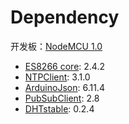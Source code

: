 # Dependency

开发板：[NodeMCU 1.0](https://github.com/nodemcu/nodemcu-devkit-v1.0)

- [ES8266 core](https://github.com/esp8266/Arduino): 2.4.2
- [NTPClient](https://github.com/arduino-libraries/NTPClient): 3.1.0
- [ArduinoJson](https://github.com/bblanchon/ArduinoJson): 6.11.4
- [PubSubClient](https://github.com/knolleary/pubsubclient): 2.8
- [DHTstable](https://github.com/RobTillaart/Arduino/tree/master/libraries/DHTstable): 0.2.4
